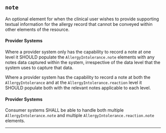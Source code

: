 ## `note`
An optional element for when the clinical user wishes to provide supporting textual information for the allergy record that cannot be conveyed within other elements of the resource.

#### Provider Systems

Where a provider system only has the capability to record a note at one level it SHOULD populate the `AllergyIntolerance.note` elements with any notes data captured within the system, irrespective of the data level that the system uses to capture that data.

Where a provider system has the capability to record a note at both the `AllergyIntolerance` and at the `AllergyIntolerance.reaction` level it SHOULD populate both with the relevant notes applicable to each level.

#### Provider Systems

Consumer systems SHALL be able to handle both multiple `AllergyIntolerance.note` and multiple `AllergyIntolerance.reaction.note` elements.

---
